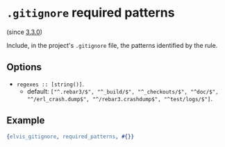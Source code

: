 # `.gitignore` required patterns

(since [3.3.0](https://github.com/inaka/elvis_core/releases/tag/3.3.0))

Include, in the project's `.gitignore` file, the patterns identified by the rule.

## Options

- `regexes :: [string()]`.
  - default: `["^.rebar3/$",
               "^_build/$",
               "^_checkouts/$",
               "^doc/$",
               "^/erl_crash.dump$",
               "^/rebar3.crashdump$",
               "^test/logs/$"]`.

## Example

```erlang
{elvis_gitignore, required_patterns, #{}}
```
